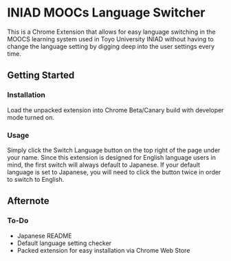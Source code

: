 # INIAD MOOCs Language Switcher
This is a Chrome Extension that allows for easy language switching in the MOOCS learning system used in Toyo University INIAD without having to change the language setting by digging deep into the user settings every time.
## Getting Started
### Installation
Load the unpacked extension into Chrome Beta/Canary build with developer mode turned on.
### Usage
Simply click the Switch Language button on the top right of the page under your name. Since this extension is designed for English language users in mind, the first switch will always default to Japanese. If your default language is set to Japanese, you will need to click the button twice in order to switch to English.
## Afternote
### To-Do
 - Japanese README
 - Default language setting checker
 - Packed extension for easy installation via Chrome Web Store

